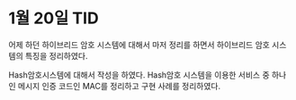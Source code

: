 # 1월 20일 TID

어제 하던 하이브리드 암호 시스템에 대해서 마저 정리를 하면서
하이브리드 암호 시스템의 특징을 정리하였다.

Hash암호시스템에 대해서 작성을 하였다.
Hash암호 시스템을 이용한 서비스 중 하나인 메시지 인증 코드인 MAC를 정리하고 구현 사례를 정리하였다.